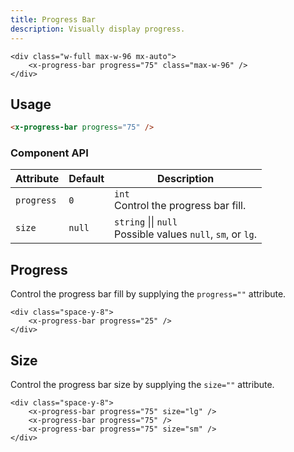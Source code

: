```yaml
---
title: Progress Bar
description: Visually display progress.
---
```


```blade-component-preview
<div class="w-full max-w-96 mx-auto">
    <x-progress-bar progress="75" class="max-w-96" />
</div>
```

## Usage

```html
<x-progress-bar progress="75" />
```

### Component API

| Attribute  | Default | Description                                                                 |
| ---------- | ------- | --------------------------------------------------------------------------- |
| `progress` | `0`     | `int`<br>Control the progress bar fill.                                     |
| `size`     | `null`  | `string` &#124;&#124; `null`<br>Possible values `null`, `sm`, or `lg`. |

## Progress

Control the progress bar fill by supplying the `progress=""` attribute.

```blade-component-code
<div class="space-y-8">
    <x-progress-bar progress="25" />
</div>
```

## Size

Control the progress bar size by supplying the `size=""` attribute.

```blade-component-code
<div class="space-y-8">
    <x-progress-bar progress="75" size="lg" />
    <x-progress-bar progress="75" />
    <x-progress-bar progress="75" size="sm" />
</div>
```
